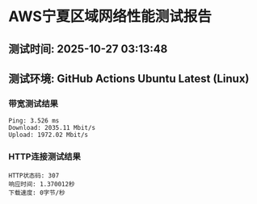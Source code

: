# AWS宁夏区域网络性能测试报告
## 测试时间: 2025-10-27 03:13:48
## 测试环境: GitHub Actions Ubuntu Latest (Linux)

### 带宽测试结果
```
Ping: 3.526 ms
Download: 2035.11 Mbit/s
Upload: 1972.02 Mbit/s
```

### HTTP连接测试结果
```
HTTP状态码: 307
响应时间: 1.370012秒
下载速度: 0字节/秒
```

